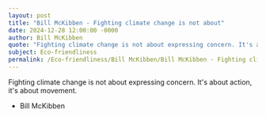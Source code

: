 ```yaml
---
layout: post
title: "Bill McKibben - Fighting climate change is not about"
date: 2024-12-28 12:00:00 -0000
author: Bill McKibben
quote: "Fighting climate change is not about expressing concern. It's about action, it's about movement."
subject: Eco-friendliness
permalink: /Eco-friendliness/Bill McKibben/Bill McKibben - Fighting climate change is not about
---
```


Fighting climate change is not about expressing concern. It's about action, it's about movement.

- Bill McKibben
